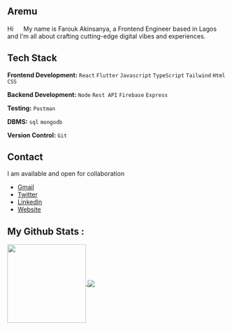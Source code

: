 ## **Aremu**

 Hi <a href=null><img src="https://raw.githubusercontent.com/MartinHeinz/MartinHeinz/master/wave.gif" width="15"></a> My name is Farouk Akinsanya, a Frontend Engineer based in Lagos and I'm all about crafting cutting-edge digital vibes and experiences. 

##

##  **Tech Stack**

**Frontend Development:** `React` `Flutter` `Javascript` `TypeScript` `Tailwind`  `Html` `CSS` 

**Backend Development:** `Node` `Rest API` `Firebase` `Express`

**Testing:** `Postman` 

**DBMS:** `sql` `mongodb`

**Version Control:** `Git` 

##  **Contact**

I am available and open for collaboration

- [Gmail](mailto:aremu.script@gmail.com)
- [Twitter](https://twitter.com/aremu_umera)
- [LinkedIn](https://www.linkedin.com/in/farouk-akinsanya-993563236)
- [Website](https://aremudev-aremus-projects.vercel.app/)


## **My Github Stats :**

  

<a href="https://github.com/aremuumera">
 <img align="center" height="180em" src="https://github-readme-stats-sigma-five.vercel.app/api?username=aremuumera&show_icons=true&theme=dark" />
 
 <img align="center" src="https://github-readme-stats.vercel.app/api/top-langs/?username=aremuumera&theme=nord&langs_count=8" />
</a>









<!--
**aremuumera/aremuumera** is a ✨ _special_ ✨ repository because its `README.md` (this file) appears on your GitHub profile.

Here are some ideas to get you started:

- 🔭 I’m currently working on ...
- 🌱 I’m currently learning ...
- 👯 I’m looking to collaborate on ...
- 🤔 I’m looking for help with ...
- 💬 Ask me about ...
- 📫 How to reach me: ...
- 😄 Pronouns: ...
- ⚡ Fun fact: ...
-->
